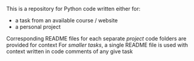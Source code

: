 This is a repository for Python code written either for:
- a task from an available course / website
- a personal project

Corresponding README files for each separate *project* code folders are provided for context
For *smaller tasks*, a single README file is used with context written in code comments of any give task
